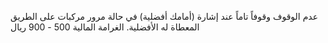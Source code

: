 عدم الوقوف وقوفاً تاماً عند إشارة (أمامك أفضلية) في حالة مرور مركبات على الطريق المعطاة له الأفضلية. الغرامة المالية 500 - 900 ريال

